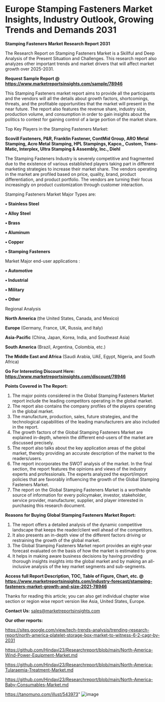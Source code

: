 # Europe Stamping Fasteners Market Insights, Industry Outlook, Growing Trends and Demands 2031

<strong>Stamping Fasteners Market Research Report 2031</strong>

The Research Report on Stamping Fasteners Market is a Skillful and Deep Analysis of the Present Situation and Challenges. This research report also analyzes other important trends and market drivers that will affect market growth over 2025-2031.

<strong>Request Sample Report @ <a href=https://www.marketreportsinsights.com/sample/78946>https://www.marketreportsinsights.com/sample/78946</a></strong>

This Stamping Fasteners market report aims to provide all the participants and the vendors will all the details about growth factors, shortcomings, threats, and the profitable opportunities that the market will present in the near future. The report also features the revenue share, industry size, production volume, and consumption in order to gain insights about the politics to contest for gaining control of a large portion of the market share.

Top Key Players in the Stamping Fasteners Market:

<strong>Scovill Fasteners, P&R, Franklin Fastener, ContMid Group, ARO Metal Stamping, Acro Metal Stamping, HPL Stampings, Kapco,, Custom, Trans-Matic, Interplex, Ultra Stamping & Assembly, Inc., Diehl</strong>

The Stamping Fasteners Industry is severely competitive and fragmented due to the existence of various established players taking part in different marketing strategies to increase their market share. The vendors operating in the market are profiled based on price, quality, brand, product differentiation, and product portfolio. The vendors are turning their focus increasingly on product customization through customer interaction.

Stamping Fasteners Market Major Types are:

<strong>• Stainless Steel

• Alloy Steel

• Brass

• Aluminum

• Copper

• Stamping Fasteners</strong>

Market Major end-user applications :

<strong>• Automotive

• Industrial

• Military

• Other</strong>

Regional Analysis

</u><strong><b>North America</b></strong> (the United States, Canada, and Mexico)

<strong><b>Europe </b></strong>(Germany, France, UK, Russia, and Italy)

<strong><b>Asia-Pacific</b></strong> (China, Japan, Korea, India, and Southeast Asia)

<strong><b>South America</b></strong> (Brazil, Argentina, Colombia, etc.)

<strong><b>The Middle East and Africa</b></strong> (Saudi Arabia, UAE, Egypt, Nigeria, and South Africa)

<strong>Go For Interesting Discount Here: <a href=https://www.marketreportsinsights.com/discount/78946>https://www.marketreportsinsights.com/discount/78946</a></strong>

<strong>Points Covered in The Report:</strong>
<ol>
  <li>The major points considered in the Global Stamping Fasteners Market report include the leading competitors operating in the global market.</li>
  <li>The report also contains the company profiles of the players operating in the global market.</li>
  <li>The manufacture, production, sales, future strategies, and the technological capabilities of the leading manufacturers are also included in the report.</li>
  <li>The growth factors of the Global Stamping Fasteners Market are explained in-depth, wherein the different end-users of the market are discussed precisely.</li>
  <li>The report also talks about the key application areas of the global market, thereby providing an accurate description of the market to the readers/users.</li>
  <li>The report incorporates the SWOT analysis of the market. In the final section, the report features the opinions and views of the industry experts and professionals. The experts analyzed the export/import policies that are favorably influencing the growth of the Global Stamping Fasteners Market.</li>
  <li>The report on the Global Stamping Fasteners Market is a worthwhile source of information for every policymaker, investor, stakeholder, service provider, manufacturer, supplier, and player interested in purchasing this research document.</li>
</ol>
<strong>Reasons for Buying Global Stamping Fasteners Market Report:</strong>

<ol>
  <li>The report offers a detailed analysis of the dynamic competitive landscape that keeps the reader/client well ahead of the competitors.</li>
  <li>It also presents an in-depth view of the different factors driving or restraining the growth of the global market.</li>
  <li>The Global Stamping Fasteners Market report provides an eight-year forecast evaluated on the basis of how the market is estimated to grow.</li>
  <li>It helps in making aware business decisions by having providing thorough insights insights into the global market and by making an all-inclusive analysis of the key market segments and sub-segments.</li>
</ol>
<strong>Access full Report Description, TOC, Table of Figure, Chart, etc. @ <a href=https://www.marketreportsinsights.com/industry-forecast/stamping-fasteners-market-growth-and-size-2021-78946>https://www.marketreportsinsights.com/industry-forecast/stamping-fasteners-market-growth-and-size-2021-78946</a></strong>


Thanks for reading this article; you can also get individual chapter wise section or region wise report version like Asia, United States, Europe.

<strong>Contact Us:</strong>
sales@marketreportsinsights.com

<strong>Our other reports:</strong>

<a href=https://sites.google.com/view/tech-trends-analysis/trending-research-report/north-america-platelet-storage-box-market-to-witness-6-2-cagr-by-2031>https://sites.google.com/view/tech-trends-analysis/trending-research-report/north-america-platelet-storage-box-market-to-witness-6-2-cagr-by-2031</a>

<a href=https://github.com/Hindavi23/Researchreport/blob/main/North-America-Wind-Power-Equipment-Market.md>https://github.com/Hindavi23/Researchreport/blob/main/North-America-Wind-Power-Equipment-Market.md</a>

<a href=https://github.com/Hindavi23/Researchreport/blob/main/North-America-Tularaemia-Treatment-Market.md>https://github.com/Hindavi23/Researchreport/blob/main/North-America-Tularaemia-Treatment-Market.md</a>

<a href=https://github.com/Hindavi23/Researchreport/blob/main/North-America-Baby-Consumables-Market.md>https://github.com/Hindavi23/Researchreport/blob/main/North-America-Baby-Consumables-Market.md</a>

<a href=https://tanomuno.com/illust/543973>https://tanomuno.com/illust/543973</a>"
![image](https://github.com/user-attachments/assets/2a3ec3e3-3565-43ca-ae20-9d4356851b7e)
